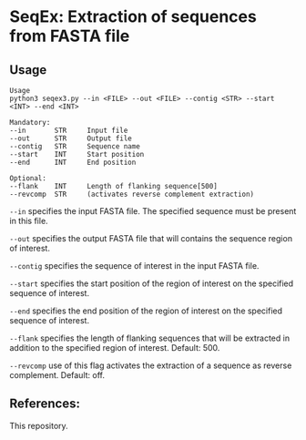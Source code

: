 # SeqEx: Extraction of sequences from FASTA file

## Usage


```
Usage
python3 seqex3.py --in <FILE> --out <FILE> --contig <STR> --start <INT> --end <INT>

Mandatory:
--in       STR     Input file
--out      STR     Output file
--contig   STR     Sequence name
--start    INT     Start position
--end      INT     End position

Optional:
--flank    INT     Length of flanking sequence[500]
--revcomp  STR     (activates reverse complement extraction)
```

`--in` specifies the input FASTA file. The specified sequence must be present in this file.

`--out` specifies the output FASTA file that will contains the sequence region of interest.

`--contig` specifies the sequence of interest in the input FASTA file.

`--start` specifies the start position of the region of interest on the specified sequence of interest.

`--end` specifies the end position of the region of interest on the specified sequence of interest.

`--flank` specifies the length of flanking sequences that will be extracted in addition to the specified region of interest. Default: 500.

`--revcomp` use of this flag activates the extraction of a sequence as reverse complement. Default: off. 


## References:

This repository.
